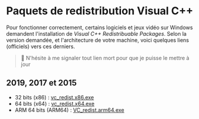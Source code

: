 # Paquets de redistribution Visual C++

Pour fonctionner correctement, certains logiciels et jeux vidéo sur Windows demandent l'installation de _Visual C++ Redistribuable Packages_. Selon la version demandée, et l'architecture de votre machine, voici quelques liens (officiels) vers ces derniers.

> 🛑 N'hésite à me signaler tout lien mort pour que je puisse le mettre à jour

## 2019, 2017 et 2015

+ 32 bits (x86) : [vc_redist.x86.exe](https://aka.ms/vs/16/release/vc_redist.x86.exe)
+ 64 bits (x64) : [vc_redist.x64.exe](https://aka.ms/vs/16/release/vc_redist.x64.exe)
+ ARM 64 bits (ARM64) : [VC_redist.arm64.exe](https://aka.ms/vs/16/release/VC_redist.arm64.exe)

